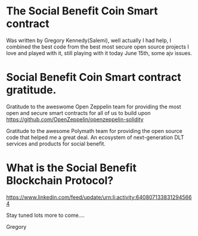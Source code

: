 # The Social Benefit Coin Smart contract
 
Was written by Gregory Kennedy(Salemi), well actually I had help, I combined the best code from the best most secure open source projects I love and played with it, still playing with it today June 15th, some ajv issues.  

# Social Benefit Coin Smart contract gratitude.

Gratitude to the aweswome Open Zeppelin team for providing the most open and secure smart contracts for all of us to build upon https://github.com/OpenZeppelin/openzeppelin-solidity

Gratitude to the awesome Polymath team for providing the open source code that helped me a great deal.
An ecosystem of next-generation DLT services and products for social benefit.

# What is the Social Benefit Blockchain Protocol?
https://www.linkedin.com/feed/update/urn:li:activity:6408071338312945664

Stay tuned lots more to come....

Gregory
